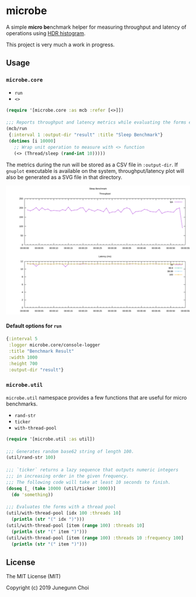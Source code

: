 microbe
=======

A simple **micro be**nchmark helper for measuring throughput and latency of
operations using [HDR histogram](http://hdrhistogram.org/).

This project is very much a work in progress.

Usage
-----

### `microbe.core`

- `run`
- `<>`

```clojure
(require '[microbe.core :as mcb :refer [<>]])

;;; Reports throughput and latency metrics while evaluating the forms every 1 second
(mcb/run
 {:interval 1 :output-dir "result" :title "Sleep Benchmark"}
 (dotimes [i 10000]
   ;; Wrap unit operation to measure with <> function
   (<> (Thread/sleep (rand-int 10)))))
```

The metrics during the run will be stored as a CSV file in `:output-dir`. If
`gnuplot` executable is available on the system, throughput/latency plot will
also be generated as a SVG file in that directory.

![](images/report.svg)

#### Default options for `run`

```clojure
{:interval 5
 :logger microbe.core/console-logger
 :title "Benchmark Result"
 :width 1000
 :height 700
 :output-dir "result"}
```

### `microbe.util`

`microbe.util` namespace provides a few functions that are useful for micro
benchmarks.

- `rand-str`
- `ticker`
- `with-thread-pool`

```clojure
(require '[microbe.util :as util])

;;; Generates random base62 string of length 100.
(util/rand-str 100)

;;; `ticker` returns a lazy sequence that outputs numeric integers
;;; in increasing order in the given frequency.
;;; The following code will take at least 10 seconds to finish.
(doseq [_ (take 10000 (util/ticker 1000))]
  (do 'something))

;;; Evaluates the forms with a thread pool
(util/with-thread-pool [idx 100 :threads 10]
  (println (str "(" idx ")")))
(util/with-thread-pool [item (range 100) :threads 10]
  (println (str "(" item ")")))
(util/with-thread-pool [item (range 100) :threads 10 :frequency 100]
  (println (str "(" item ")")))
```

## License

The MIT License (MIT)

Copyright (c) 2019 Junegunn Choi
